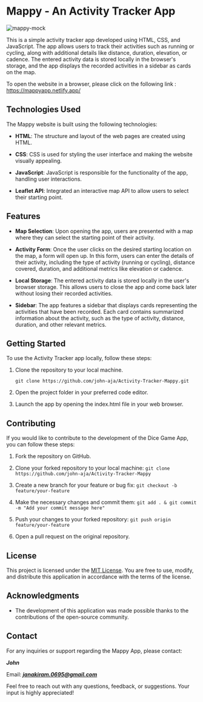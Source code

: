 # Mappy - An Activity Tracker App

![mappy-mock](https://github.com/john-aja/Activity-Tracker-Mappy/assets/95049418/d9766d8d-0f25-4d1a-a3d7-ebdb5d4e2b0e)

This is a simple activity tracker app developed using HTML, CSS, and JavaScript. The app allows users to track their activities such as running or cycling, along with additional details like distance, duration, elevation, or cadence. The entered activity data is stored locally in the browser's storage, and the app displays the recorded activities in a sidebar as cards on the map.

To open the website in a browser, please click on the following link : https://mappyapp.netlify.app/

## Technologies Used

The Mappy website is built using the following technologies:

- **HTML**: The structure and layout of the web pages are created using HTML.

- **CSS**: CSS is used for styling the user interface and making the website visually appealing.

- **JavaScript**: JavaScript is responsible for the functionality of the app, handling user interactions.

- **Leaflet API**: Integrated an interactive map API to allow users to select their starting point.

## Features 

- **Map Selection**: Upon opening the app, users are presented with a map where they can select the starting point of their activity.

- **Activity Form**: Once the user clicks on the desired starting location on the map, a form will open up. In this form, users can enter the details of their activity, including the type of activity (running or cycling), distance covered, duration, and additional metrics like elevation or cadence.

- **Local Storage**: The entered activity data is stored locally in the user's browser storage. This allows users to close the app and come back later without losing their recorded activities.

- **Sidebar**: The app features a sidebar that displays cards representing the activities that have been recorded. Each card contains summarized information about the activity, such as the type of activity, distance, duration, and other relevant metrics.

## Getting Started

To use the Activity Tracker app locally, follow these steps:

1. Clone the repository to your local machine.

   ```shell
   git clone https://github.com/john-aja/Activity-Tracker-Mappy.git

   ```

2. Open the project folder in your preferred code editor.

3. Launch the app by opening the index.html file in your web browser.

## Contributing

If you would like to contribute to the development of the Dice Game App, you can follow these steps:

1. Fork the repository on GitHub.

2. Clone your forked repository to your local machine: `git clone https://github.com/john-aja/Activity-Tracker-Mappy`

3. Create a new branch for your feature or bug fix: `git checkout -b feature/your-feature`

4. Make the necessary changes and commit them: `git add . & git commit -m "Add your commit message here"`

5. Push your changes to your forked repository: `git push origin feature/your-feature`

6. Open a pull request on the original repository.

## License

This project is licensed under the [MIT License](LICENSE). You are free to use, modify, and distribute this application in accordance with the terms of the license.

## Acknowledgments

- The development of this application was made possible thanks to the contributions of the open-source community.

## Contact

For any inquiries or support regarding the Mappy App, please contact:

**_John_**

Email: ***janakiram.0695@gmail.com***

Feel free to reach out with any questions, feedback, or suggestions. Your input is highly appreciated!
